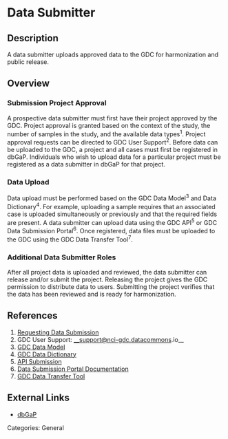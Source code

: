 # Data Submitter #
## Description ##

A data submitter uploads approved data to the GDC for harmonization and public release.   

## Overview ##

### Submission Project Approval

A prospective data submitter must first have their project approved by the GDC. Project approval is granted based on the context of the study, the number of samples in the study, and the available data types<sup>1</sup>. Project approval requests can be directed to GDC User Support<sup>2</sup>. Before data can be uploaded to the GDC, a project and all cases must first be registered in dbGaP. Individuals who wish to upload data for a particular project must be registered as a data submitter in dbGaP for that project.

### Data Upload

Data upload must be performed based on the GDC Data Model<sup>3</sup> and Data Dictionary<sup>4</sup>. For example, uploading a sample requires that an associated case is uploaded simultaneously or previously and that the required fields are present. A data submitter can upload data using the GDC API<sup>5</sup> or GDC Data Submission Portal<sup>6</sup>. Once registered, data files must be uploaded to the GDC using the GDC Data Transfer Tool<sup>7</sup>.    

### Additional Data Submitter Roles

After all project data is uploaded and reviewed, the data submitter can release and/or submit the project. Releasing the project gives the GDC permission to distribute data to users. Submitting the project verifies that the data has been reviewed and is ready for harmonization.    

## References ##
1. [Requesting Data Submission](https://gdc.cancer.gov/node/633/)
2. GDC User Support:  __support@nci-gdc.datacommons.io__
3. [GDC Data Model](https://gdc.cancer.gov/developers/gdc-data-model/gdc-data-model-components)
4. [GDC Data Dictionary](/Data_Dictionary/viewer/)
5. [API Submission](/API/Users_Guide/Submission/)
6. [Data Submission Portal Documentation](/Data_Submission_Portal/Users_Guide/Data_Submission_Overview/)
7. [GDC Data Transfer Tool](https://gdc.cancer.gov/access-data/gdc-data-transfer-tool)

## External Links ##
* [dbGaP](https://www.ncbi.nlm.nih.gov/gap)

Categories: General
